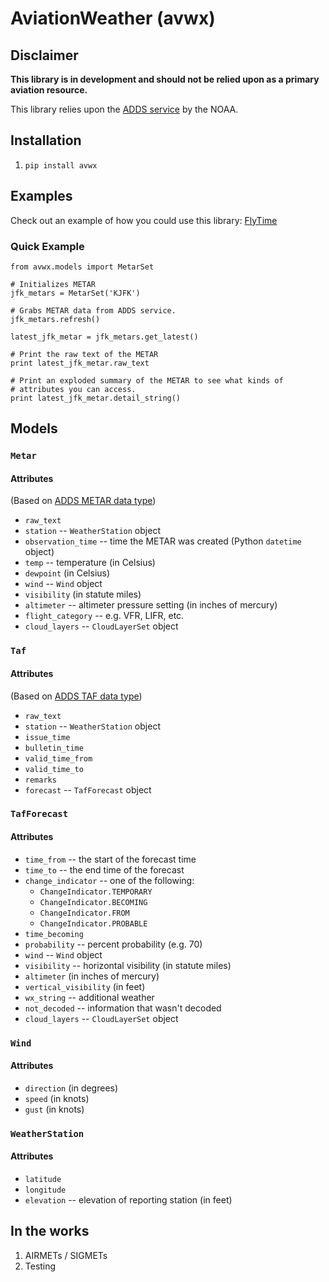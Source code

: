 # AviationWeather (avwx)

## Disclaimer

**This library is in development and should not be relied upon as
a primary aviation resource.**

This library relies upon the
[ADDS service](http://www.aviationweather.gov/adds/) by the NOAA.

## Installation

1. `pip install avwx`

## Examples

Check out an example of how you could use this library:
[FlyTime](https://github.com/NicholasMerrill/FlyTime)

### Quick Example

    from avwx.models import MetarSet

    # Initializes METAR
    jfk_metars = MetarSet('KJFK')

    # Grabs METAR data from ADDS service.
    jfk_metars.refresh()
    
    latest_jfk_metar = jfk_metars.get_latest()

    # Print the raw text of the METAR
    print latest_jfk_metar.raw_text

    # Print an exploded summary of the METAR to see what kinds of
    # attributes you can access.
    print latest_jfk_metar.detail_string()

## Models

### `Metar`

#### Attributes

(Based on [ADDS METAR data type](http://www.aviationweather.gov/dataserver/fields?datatype=metar))

* `raw_text`
* `station` -- `WeatherStation` object
* `observation_time` -- time the METAR was created (Python `datetime` object)
* `temp` -- temperature (in Celsius)
* `dewpoint` (in Celsius)
* `wind` -- `Wind` object
* `visibility` (in statute miles)
* `altimeter` -- altimeter pressure setting (in inches of mercury)
* `flight_category` -- e.g. VFR, LIFR, etc.
* `cloud_layers` -- `CloudLayerSet` object

### `Taf`

#### Attributes

(Based on [ADDS TAF data type](http://www.aviationweather.gov/dataserver/fields?datatype=taf))

* `raw_text`
* `station` -- `WeatherStation` object
* `issue_time`
* `bulletin_time`
* `valid_time_from`
* `valid_time_to`
* `remarks`
* `forecast` -- `TafForecast` object

### `TafForecast`

#### Attributes

* `time_from` -- the start of the forecast time
* `time_to` -- the end time of the forecast
* `change_indicator` -- one of the following:
    * `ChangeIndicator.TEMPORARY`
    * `ChangeIndicator.BECOMING`
    * `ChangeIndicator.FROM`
    * `ChangeIndicator.PROBABLE`
* `time_becoming`
* `probability` -- percent probability (e.g. 70)
* `wind` -- `Wind` object
* `visibility` -- horizontal visibility (in statute miles)
* `altimeter` (in inches of mercury)
* `vertical_visibility` (in feet)
* `wx_string` -- additional weather
* `not_decoded` -- information that wasn't decoded
* `cloud_layers` -- `CloudLayerSet` object

### `Wind`

#### Attributes

* `direction` (in degrees)
* `speed` (in knots)
* `gust` (in knots)


### `WeatherStation`

#### Attributes

* `latitude`
* `longitude`
* `elevation` -- elevation of reporting station (in feet)

## In the works

1. AIRMETs / SIGMETs
2. Testing

